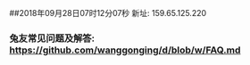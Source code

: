 ##2018年09月28日07时12分07秒 新址: 159.65.125.220
### 兔友常见问题及解答: https://github.com/wanggonging/d/blob/w/FAQ.md
